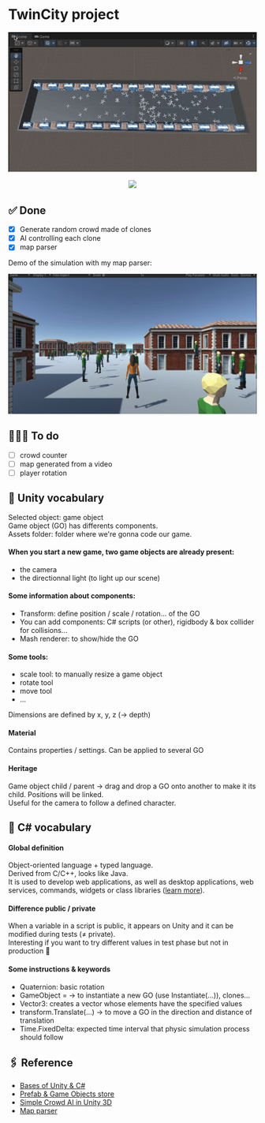 # TwinCity project

<p align="center">
	<img src="./Demo/vueHaute.gif" >
</p>

<p align="center">
	<img src="./Demo/vuePerso.gif" >
</p>

## ✅ Done
- [x] Generate random crowd made of clones
- [x] AI controlling each clone
- [x] map parser

Demo of the simulation with my map parser:

<p align="center">
	<img src="./Demo/mapParser.gif" >
</p>

## 👩🏻‍🔧 To do
- [ ] crowd counter
- [ ] map generated from a video
- [ ] player rotation

## 💬 Unity vocabulary

Selected object: game object<br/>
Game object (GO) has differents components.<br/>
Assets folder: folder where we're gonna code our game.<br/>

#### When you start a new game, two game objects are already present:
- the camera
- the directionnal light (to light up our scene)

#### Some information about components:
- Transform: define position / scale / rotation... of the GO
- You can add components: C# scripts (or other), rigidbody & box collider for collisions...
- Mash renderer: to show/hide the GO

#### Some tools:
- scale tool: to manually resize a game object
- rotate tool
- move tool
- ...

Dimensions are defined by x, y, z (-> depth)<br/>

#### Material
Contains properties / settings. Can be applied to several GO<br/>

#### Heritage
Game object child / parent -> drag and drop a GO onto another to make it its child. Positions will be linked.<br/>
Useful for the camera to follow a defined character.<br/>

## 💬 C# vocabulary

#### Global definition

Object-oriented language + typed language.<br/>
Derived from C/C++, looks like Java.<br/>
 It is used to develop web applications, as well as desktop applications, web services, commands, widgets or class libraries ([learn more](https://fr.wikipedia.org/wiki/C_sharp)).<br/>

#### Difference public / private
When a variable in a script is public, it appears on Unity and it can be modified during tests (≠ private).<br/>
Interesting if you want to try different values in test phase but not in production 🤪<br/>

#### Some instructions & keywords
- Quaternion: basic rotation
- GameObject = -> to instantiate a new GO (use Instantiate(...)), clones...
- Vector3: creates a vector whose elements have the specified values
- transform.Translate(...) -> to move a GO in the direction and distance of translation
- Time.FixedDelta: expected time interval that physic simulation process should follow

## 🖇 Reference
- [Bases of Unity & C#](https://www.youtube.com/watch?v=oeiYBMMWU40&t=343s&ab_channel=LaTechavecBertrand)
- [Prefab & Game Objects store](https://assetstore.unity.com/)
- [Simple Crowd AI in Unity 3D](https://www.youtube.com/watch?v=4CCAvUqAC7k&ab_channel=negleft)
- [Map parser](https://www.youtube.com/watch?v=uQys5CLDIRE&ab_channel=baptistekleber)

<!-- cas d'usage :
comptage de foule
dépôt d'ordures sauvages
malaises 

jumeaux numériques de villes

donnée synthétique

améliorer sécurité citoyens dans espace public
en mettant à dispo systèmes d'acquisition de données (= l'image ici -> caméras de  vidéoprotection)

Ce qu'ils ont : reproduisent ville dans moteur de jeu open source pour générer leurs problèmes dans un jeu / générer des données synthétiques

données très volumineuses mais peuvent pas entrainer algo d'apprentissage car données = protégées

création d'un monde parallèle, automatisé, transparent pour citoyen

bureau valorisation donnée ministère composé de data scientists, anciens EIG
environnement pluridisciplinaire, traitement donnée

Objectifs : + de transparence pour usager concernant vidéoprotection grâce à plateforme de démo + proposer un tas d'usage aux SP qui veulent s'en servir

Pas de reconnaissance faciale

Possibilité de poursuivre le projet

Comptage approximatif
Taux de fiabilité à renseigner ?

-->

